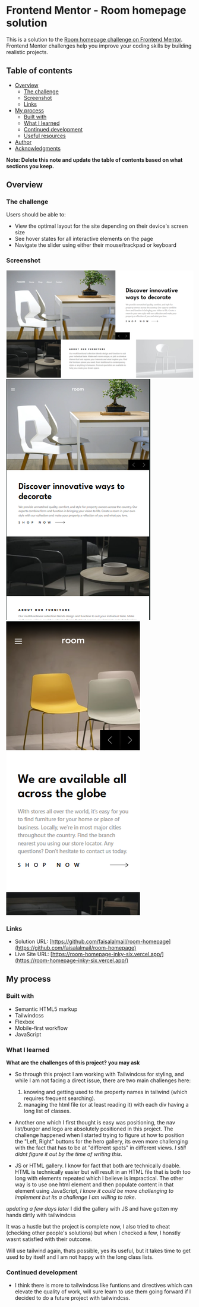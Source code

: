 # Frontend Mentor - Room homepage solution

This is a solution to the [Room homepage challenge on Frontend Mentor](https://www.frontendmentor.io/challenges/room-homepage-BtdBY_ENq). Frontend Mentor challenges help you improve your coding skills by building realistic projects. 

## Table of contents

- [Overview](#overview)
  - [The challenge](#the-challenge)
  - [Screenshot](#screenshot)
  - [Links](#links)
- [My process](#my-process)
  - [Built with](#built-with)
  - [What I learned](#what-i-learned)
  - [Continued development](#continued-development)
  - [Useful resources](#useful-resources)
- [Author](#author)
- [Acknowledgments](#acknowledgments)

**Note: Delete this note and update the table of contents based on what sections you keep.**

## Overview

### The challenge

Users should be able to:

- View the optimal layout for the site depending on their device's screen size
- See hover states for all interactive elements on the page
- Navigate the slider using either their mouse/trackpad or keyboard

### Screenshot

![Desktop view](screenshots/desktop.png)
![Tablet view](screenshots/tablet.png)
![Mobile view](screenshots/mobile.png)


### Links

- Solution URL: [https://github.com/faisalalmail/room-homepage](https://github.com/faisalalmail/room-homepage)
- Live Site URL: [https://room-homepage-inky-six.vercel.app/](https://room-homepage-inky-six.vercel.app/)

## My process

### Built with

- Semantic HTML5 markup
- Tailwindcss
- Flexbox
- Mobile-first workflow
- JavaScript

### What I learned

**What are the challenges of this project? you may ask**
- So through this project I am working with Tailwindcss for styling, and while I am not facing a direct issue, there are two main challenges here:
  1. knowing and getting used to the property names in tailwind (which requires frequent searching).
  2. managing the html file (or at least reading it) with each div having a long list of classes.

- Another one which I first thought is easy was positioning, the nav list/burger and logo are absolutely positioned in this project. The challenge happened when I started trying to figure ut how to position the "Left, Right" buttons for the hero gallery, its even more challenging with the fact that has to be at "different spots" in different views. *I still didnt figure it out by the time of writing this*.

- JS or HTML gallery. I know for fact that both are technically doable. HTML is technically easier but will result in an HTML file that is both too long with elements repeated which I believe is impractical. The other way is to use one html element and then populate content in that element using JavaScript, *I know it could be more challenging to implement but its a challenge I am willing to take*.

*updating a few days later* I did the gallery with JS and have gotten my hands dirtly with tailwindcss

It was a hustle but the project is complete now, I also tried to cheat (checking other people's solutions) but when I checked a few, I honstly wasnt satisfied with their outcome. 

Will use tailwind again, thats possible, yes its useful, but it takes time to get used to by itself and I am not happy with the long class lists.

### Continued development

- I think there is more to tailwindcss like funtions and directives which can elevate the quality of work, will sure learn to use them going forward if I decided to do a future project with tailwindcss.

